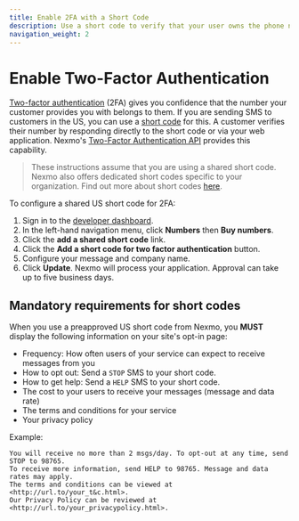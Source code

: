 ```yaml
---
title: Enable 2FA with a Short Code
description: Use a short code to verify that your user owns the phone number they have registered for your service with
navigation_weight: 2
---
```


# Enable Two-Factor Authentication

[Two-factor authentication](/concepts/guides/glossary#2fa) (2FA) gives you confidence that the number your customer provides you with belongs to them. If you are sending SMS to customers in the US, you can use a [short code](/concepts/guides/glossary#short-code) for this. A customer verifies their number by responding directly to the short code or via your web application. Nexmo's [Two-Factor Authentication API](/api/sms/us-short-codes/2fa) provides this capability. 

> These instructions assume that you are using a shared short code. Nexmo also offers dedicated short codes specific to your organization. Find out more about short codes [here](https://help.nexmo.com/hc/en-us/articles/115013144287-Short-codes-Features-Overview).

To configure a shared US short code for 2FA:

1. Sign in to the [developer dashboard](https://dashboard.nexmo.com).
2. In the left-hand navigation menu, click **Numbers** then **Buy numbers**.
3. Click the **add a shared short code** link.
4. Click the **Add a short code for two factor authentication** button.
5. Configure your message and company name.
6. Click **Update**. Nexmo will process your application. Approval can take up to five business days.

## Mandatory requirements for short codes

When you use a preapproved US short code from Nexmo, you **MUST** display the following information on your site's opt-in page:

  * Frequency: How often users of your service can expect to receive messages from you
  * How to opt out: Send a `STOP` SMS to your short code.
  * How to get help: Send a `HELP` SMS to your short code.
  * The cost to your users to receive your messages (message and data rate)
  * The terms and conditions for your service
  * Your privacy policy

Example:

```
You will receive no more than 2 msgs/day. To opt-out at any time, send STOP to 98765.
To receive more information, send HELP to 98765. Message and data rates may apply.
The terms and conditions can be viewed at <http://url.to/your_t&c.html>. 
Our Privacy Policy can be reviewed at <http://url.to/your_privacypolicy.html>.
```
